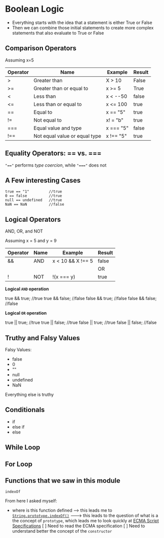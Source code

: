 # Boolean Logic

* Everything starts with the idea that a statement is either True or False
* Then we can combine those initial statements to create more complex statements that also evaluate to True or False

## Comparison Operators

Assuming x=5

| Operator  | Name                          | Example       | Result    |
| --------- | ----------------------------- | ------------- | --------- |
|     >     | Greater than                  |   X > 10      | False     |
|     >=    | Greater than or equal to      |   x >= 5      | True      |
|     <     | Less than                     |   x < --50    | false     |
|     <=    | Less than or equal to         |   x <= 100    | true      |
|     ==    | Equal to                      |   x == "5"    | true      |
|     !=    | Not equal to                  |   x! = "b"    | true      |
|     ===   | Equal value and type          |   x === "5"   | false     |
|     !==   | Not equal value or equal type |   x !== "5"   | true      |

## Equality Operators:  == vs. ===

`"=="` performs _type coercion_, while `"==="` does not

## A Few interesting Cases

```(bash)
true == "1"         //true
0 == false          //true
null == undefined   //true
NaN == NaN          //false
```    

## Logical Operators

AND, OR, and NOT

Assuming x = 5 and y = 9

| Operator  | Name  | Example           | Result    |
| --------- | ----- | ----------------- | --------- |
| &&        | AND   | x < 10 && X !== 5 | false     |
| ||        | OR    | y >9 || x === 5   | true      |
| !         | NOT   | !(x === y)        | true      |

**Logical `AND` operation**

true && true;   //true
true && false;  //false
false && true;  //false
false && false; //false

**Logical `OR` operation**

true || true;   //true
true || false;  //true
false || true;  //true
false || false; //false

## Truthy and Falsy Values

Falsy Values:
 * false
 * 0
 * ""
 * null
 * undefined
 * NaN

 Everything else is truthy

## Conditionals

* if
* else if
* else

## While Loop

## For Loop



## Functions that we saw in this module

`indexOf`

From here I asked myself:

- where is this function defined 
--> this leads me to [`String.prototype.indexOf()`](https://developer.mozilla.org/en-US/docs/Web/JavaScript/Reference/Global_Objects/String/indexOf)
---> this leads to the question of what is a the concept of `prototype`, which leads me to look quickly at [ECMA Script Specifications](http://www.ecma-international.org/ecma-262/8.0/) 
[ ] Need to read the ECMA specification
[ ] Need to understand better the concept of the `constructor`
